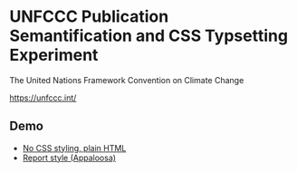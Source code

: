 # UNFCCC Publication Semantification and CSS Typsetting Experiment

The United Nations Framework Convention on Climate Change

https://unfccc.int/

## Demo

  - [No CSS styling, plain HTML](https://vivliostyle.vercel.app/#src=https://raw.githubusercontent.com/semanticClimate/unfccc/main/publication.json)
  - [Report style (Appaloosa)](https://vivliostyle.vercel.app/#src=https://raw.githubusercontent.com/semanticClimate/unfccc/main/publication.json&style=https://raw.githubusercontent.com/semanticClimate/unfccc/main/css/appaloosa.css&bookMode=true)